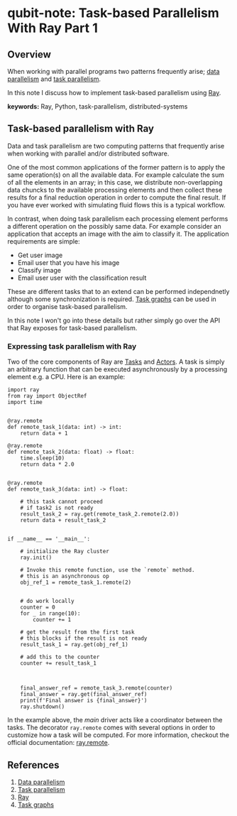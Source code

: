 # qubit-note: Task-based Parallelism With Ray Part 1


## Overview

When working with parallel programs two patterns frequently arise; <a href="https://en.wikipedia.org/wiki/Data_parallelism">data parallelism</a>
and <a href="https://en.wikipedia.org/wiki/Task_parallelism">task parallelism</a>.

In this note I discuss how to implement task-based parallelism using <a href="https://www.ray.io/">Ray</a>.


**keywords:** Ray, Python, task-parallelism, distributed-systems

## Task-based parallelism with Ray

Data and task parallelism are two computing patterns that frequently arise when working with parallel and/or
distributed software.

One of the most common applications of the former pattern is to apply the same operation(s) on all the available data.
For example calculate the sum of all the elements in an array; in this case, we distribute non-overlapping
data chuncks to the available processing elements and then collect these results for a final reduction operation
in order to compute the final result. If you have ever worked with simulating fluid flows this is a typical workflow.

In contrast, when doing task parallelism each processing element performs a different operation on the possibly 
same data. For example consider an application that accepts an image with the aim to classify it.
The application requirements are simple:

- Get user image
- Email user that you have his image
- Classify image
- Email user user with the classification result

These are different tasks that to an extend can be performed independnetly although some synchronization is required.
<a href="https://patterns.eecs.berkeley.edu/?page_id=609">Task graphs</a> can be used in order to organise task-based parallelism.

In this note I won't go into these details but rather simply go over the API that Ray exposes for task-based parallelism.

### Expressing task parallelism with Ray

Two of the core components of Ray are <a href="https://docs.ray.io/en/latest/ray-core/tasks.html">Tasks</a> and 
<a href="#">Actors</a>. A task is simply an arbitrary function that can be executed asynchronously by a processing element e.g. a CPU.
Here is an example:

```
import ray
from ray import ObjectRef
import time


@ray.remote
def remote_task_1(data: int) -> int:
    return data + 1

@ray.remote
def remote_task_2(data: float) -> float:
	time.sleep(10)
	return data * 2.0


@ray.remote
def remote_task_3(data: int) -> float:

	# this task cannot proceed
	# if task2 is not ready
	result_task_2 = ray.get(remote_task_2.remote(2.0))
	return data + result_task_2


if __name__ == '__main__':

	# initialize the Ray cluster
	ray.init()

	# Invoke this remote function, use the `remote` method.
	# this is an asynchronous op
	obj_ref_1 = remote_task_1.remote(2)
	

	# do work locally
	counter = 0
	for _ in range(10):
		counter += 1

	# get the result from the first task
	# this blocks if the result is not ready
	result_task_1 = ray.get(obj_ref_1)

	# add this to the counter
	counter += result_task_1


	
	final_answer_ref = remote_task_3.remote(counter)
	final_answer = ray.get(final_answer_ref)
	print(f'Final answer is {final_answer}')
	ray.shutdown()

```

In the example above, the _main_ driver acts like a coordinator between the tasks. 
The decorator ```ray.remote``` comes with several options in order to customize how a task will be computed.
For more information, checkout the official documentation: <a href="https://docs.ray.io/en/latest/ray-core/api/doc/ray.remote.html#ray.remote">ray.remote</a>.



## References

1. <a href="https://en.wikipedia.org/wiki/Data_parallelism">Data parallelism</a>
2. <a href="https://en.wikipedia.org/wiki/Task_parallelism">Task parallelism</a>
3. <a href="https://www.ray.io/">Ray</a>
4. <a href="https://patterns.eecs.berkeley.edu/?page_id=609">Task graphs</a>
